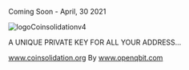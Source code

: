 Coming Soon - April, 30 2021

![logoCoinsolidationv4](https://user-images.githubusercontent.com/74171247/114766666-4c59af80-9d2c-11eb-97ad-e48d170226fc.png)

A UNIQUE PRIVATE KEY FOR ALL YOUR ADDRESS...

www.coinsolidation.org By www.openqbit.com
